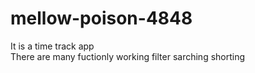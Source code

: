 # mellow-poison-4848

It is a time track app  
There are many fuctionly working filter sarching shorting 
